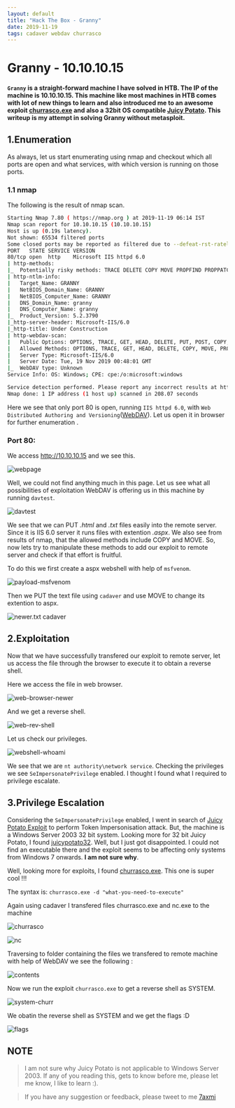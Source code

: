 ```yaml
---
layout: default
title: "Hack The Box - Granny"
date: 2019-11-19
tags: cadaver webdav churrasco
---
```


# **Granny - 10.10.10.15**

####  `Granny` is a straight-forward machine I have solved in **HTB**. The IP of the machine is **10.10.10.15**. This machine like most machines in **HTB** comes with lot of new things to learn and also introduced me to an awesome exploit [churrasco.exe](https://github.com/Re4son/Churrasco) and also a 32bit OS compatible [Juicy Potato](https://ivanitlearning.wordpress.com/2019/07/20/potato-privilege-escalation-exploits-for-windows/). This writeup is my attempt in solving Granny without metasploit.


## **1.Enumeration**
As always, let us start enumerating using nmap and checkout which all ports are open and what services, with which version is running on those ports.
### 1.1 nmap

  The following is the result of nmap scan.

``` bash
Starting Nmap 7.80 ( https://nmap.org ) at 2019-11-19 06:14 IST
Nmap scan report for 10.10.10.15 (10.10.10.15)
Host is up (0.19s latency).
Not shown: 65534 filtered ports
Some closed ports may be reported as filtered due to --defeat-rst-ratelimit
PORT   STATE SERVICE VERSION
80/tcp open  http    Microsoft IIS httpd 6.0
| http-methods:
|_  Potentially risky methods: TRACE DELETE COPY MOVE PROPFIND PROPPATCH SEARCH MKCOL LOCK UNLOCK PUT
| http-ntlm-info:
|   Target_Name: GRANNY
|   NetBIOS_Domain_Name: GRANNY
|   NetBIOS_Computer_Name: GRANNY
|   DNS_Domain_Name: granny
|   DNS_Computer_Name: granny
|_  Product_Version: 5.2.3790
|_http-server-header: Microsoft-IIS/6.0
|_http-title: Under Construction
| http-webdav-scan:
|   Public Options: OPTIONS, TRACE, GET, HEAD, DELETE, PUT, POST, COPY, MOVE, MKCOL, PROPFIND, PROPPATCH, LOCK, UNLOCK, SEARCH
|   Allowed Methods: OPTIONS, TRACE, GET, HEAD, DELETE, COPY, MOVE, PROPFIND, PROPPATCH, SEARCH, MKCOL, LOCK, UNLOCK
|   Server Type: Microsoft-IIS/6.0
|   Server Date: Tue, 19 Nov 2019 00:48:01 GMT
|_  WebDAV type: Unknown
Service Info: OS: Windows; CPE: cpe:/o:microsoft:windows

Service detection performed. Please report any incorrect results at https://nmap.org/submit/ .
Nmap done: 1 IP address (1 host up) scanned in 208.07 seconds

```

Here we see that only port 80 is open, running `IIS httpd 6.0`, with `Web Distributed Authoring and Versioning`([WebDAV](https://en.wikipedia.org/wiki/WebDAV)).
Let us open it in browser for further enumeration .

### Port 80:

We access http://10.10.10.15 and we see this.

![webpage](../images/htb/Granny/granny_webpage.png)

Well, we could not find anything much in this page. Let us see what all possibilities of exploitation WebDAV is offering us in this machine by running `davtest`.

![davtest](../images/htb/Granny/granny_davtest.png)

We see that we can PUT *.html* and *.txt* files easily into the remote server. Since it is IIS 6.0 server it runs files with extention *.aspx*. We also see from results of nmap, that the allowed methods include COPY and MOVE. So, now lets try to manipulate these methods to add our exploit to remote server and check if that effort is fruitful.

To do this we first create a aspx webshell with help of `msfvenom`.

![payload-msfvenom](../images/htb/Granny/granny_payload_aspx.png)

Then we PUT the text file using `cadaver` and use MOVE to change its extention to aspx.

![newer.txt cadaver](../images/htb/Granny/granny_cadaver_aspx.png)


## **2.Exploitation**

Now that we have successfully transfered our exploit to remote server, let us access the file through the browser to execute it to obtain a reverse shell.

Here we access the file in web browser.

![web-browser-newer](../images/htb/Granny/granny_webshellexec.png)

And we get a reverse shell.

![web-rev-shell](../images/htb/Granny/granny_rev_webshell.png)

Let us check our privileges.

![webshell-whoami](../images/htb/Granny/granny_webshell_whoami.png)

We see that we are `nt authority\network service`. Checking the privileges we see `SeImpersonatePrivilege` enabled. I thought I found what I required to privilege escalate.


## **3.Privilege Escalation**

Considering the `SeImpersonatePrivilege` enabled, I went in search of [Juicy Potato Exploit](https://ohpe.it/juicy-potato/) to perform Token Impersonisation attack. But, the machine is a Windows Server 2003 32 bit system. Looking more for 32 bit Juicy Potato, I found [juicypotato32](https://ivanitlearning.wordpress.com/2019/07/20/potato-privilege-escalation-exploits-for-windows/). Well, but I just got disappointed. I could not find an executable there and the exploit seems to be affecting only systems from Windows 7 onwards. **I am not sure why**.

Well, looking more for exploits, I found [churrasco.exe](https://github.com/Re4son/Churrasco). This one is super cool !!!

The syntax is: `churrasco.exe -d "what-you-need-to-execute"`

Again using cadaver I transfered files churrasco.exe and nc.exe to the machine

![churrasco](../images/htb/Granny/granny_cadaver_churrasco.png)

![nc](../images/htb/Granny/granny_cadaver_nc.png)

Traversing to folder containing the files we transfered to remote machine with help of WebDAV we see the following :

![contents](../images/htb/Granny/granny_webshell_contents.png)

Now we run the exploit `churrasco.exe` to get a reverse shell as SYSTEM.

![system-churr](../images/htb/Granny/granny_churrasco_privilege_escalation.png)

We obatin the reverse shell as SYSTEM and we get the flags :D

![flags](../images/htb/Granny/granny_flags.png)

## **NOTE**
> I am not sure why Juicy Potato is not applicable to Windows Server 2003. If any of you reading this, gets to know before me, please let me know, I like to learn :).

> If you have any suggestion or feedback, please tweet to me [7axmi](https://twitter.com/7axmi)
